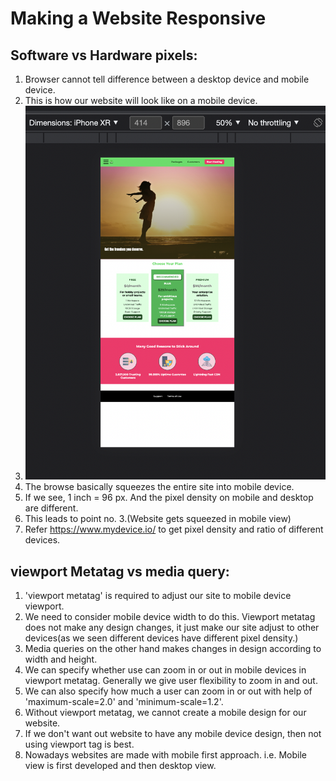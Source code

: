 # Making a Website Responsive

## Software vs Hardware pixels:

1. Browser cannot tell difference between a desktop device and mobile device.
2. This is how our website will look like on a mobile device.
3. ![Mobile view](./mobile-view-site.png)
4. The browse basically squeezes the entire site into mobile device.
5. If we see, 1 inch = 96 px. And the pixel density on mobile and desktop are different.
6. This leads to point no. 3.(Website gets squeezed in mobile view)
7. Refer https://www.mydevice.io/ to get pixel density and ratio of different devices.

## viewport Metatag vs media query:

1. 'viewport metatag' is required to adjust our site to mobile device viewport.
2. We need to consider mobile device width to do this. Viewport metatag does not make any design changes, it just make our site adjust to other devices(as we seen different devices have different pixel density.)
3. Media queries on the other hand makes changes in design according to width and height.
4. We can specify whether use can zoom in or out in mobile devices in viewport metatag. Generally we give user flexibility to zoom in and out.
5. We can also specify how much a user can zoom in or out with help of 'maximum-scale=2.0' and 'minimum-scale=1.2'.
6. Without viewport metatag, we cannot create a mobile design for our website.
7. If we don't want out website to have any mobile device design, then not using viewport tag is best.
8. Nowadays websites are made with mobile first approach. i.e. Mobile view is first developed and then desktop view.
